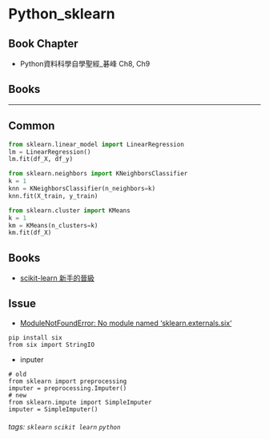 # Python_sklearn
## Book Chapter
* Python資料科學自學聖經_碁峰 Ch8, Ch9

## Books


----
## Common
```python
from sklearn.linear_model import LinearRegression
lm = LinearRegression()
lm.fit(df_X, df_y)  
```
```python
from sklearn.neighbors import KNeighborsClassifier
k = 1
knn = KNeighborsClassifier(n_neighbors=k)
knn.fit(X_train, y_train)
```
```python
from sklearn.cluster import KMeans
k = 1
km = KMeans(n_clusters=k)
km.fit(df_X)
```
## Books
* [scikit-learn 新手的晉級](https://www.packtpub.com/product/mastering-machine-learning-with-scikit-learn-second-edition/9781788299879)

## Issue
* [ModuleNotFoundError: No module named ‘sklearn.externals.six‘](https://blog.csdn.net/hyluglare/article/details/107340470)
```bash==
pip install six
from six import StringIO
```
* inputer
```python=
# old
from sklearn import preprocessing
imputer = preprocessing.Imputer()
# new
from sklearn.impute import SimpleImputer
imputer = SimpleImputer()
```


###### tags: `sklearn` `scikit learn` `python`